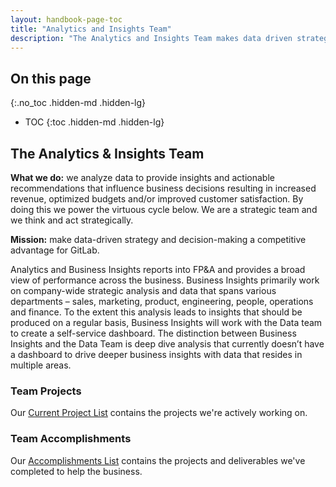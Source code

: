 ```yaml
---
layout: handbook-page-toc
title: "Analytics and Insights Team"
description: "The Analytics and Insights Team makes data driven strategy and data driven decision making a competitive advantage for GitLab."
---
```


## On this page
{:.no_toc .hidden-md .hidden-lg}

- TOC
{:toc .hidden-md .hidden-lg}

<link rel="stylesheet" type="text/css" href="/stylesheets/biztech.css" />

## The Analytics & Insights Team

**What we do:** we analyze data to provide insights and actionable recommendations that influence business decisions resulting in increased revenue, optimized budgets and/or improved customer satisfaction. By doing this we power the virtuous cycle below. We are a strategic team and we think and act strategically.

**Mission:** make data-driven strategy and decision-making a competitive advantage for GitLab.

Analytics and Business Insights reports into FP&A and provides a broad view of performance across the business. Business Insights primarily work on company-wide strategic analysis and data that spans various departments – sales, marketing, product, engineering, people, operations and finance. To the extent this analysis leads to insights that should be produced on a regular basis, Business Insights will work with the Data team to create a self-service dashboard.  The distinction between Business Insights and the Data Team is deep dive analysis that currently doesn’t have a dashboard to drive deeper business insights with data that resides in multiple areas.

### Team Projects

Our [Current Project List](https://docs.google.com/spreadsheets/d/1PoMO2LfOR0PbDuf1Ma02Z8Gt1IwtGGszd9VaeKVPMTM/edit#gid=0) contains the projects we're actively working on.

### Team Accomplishments

Our [Accomplishments List](https://docs.google.com/document/d/165yCygzikEqQxQkPUnbSMaEhJn1qv5YCvA9uhhSCDRU/edit) contains the projects and deliverables we've completed to help the business.
